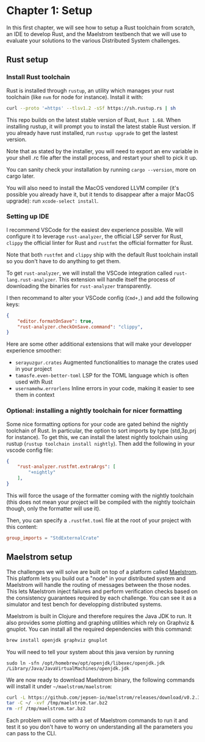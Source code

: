 # Chapter 1: Setup
In this first chapter, we will see how to setup a Rust toolchain from scratch, an IDE to develop Rust, and the Maelstrom testbench that we will use to evaluate your solutions to the various Distributed System challenges.

## Rust setup
### Install Rust toolchain
Rust is installed through `rustup`, an utility which manages your rust toolchain (like `nvm` for node for instance). Install it with: 
```bash
curl --proto '=https' --tlsv1.2 -sSf https://sh.rustup.rs | sh
```

This repo builds on the latest stable version of Rust, `Rust 1.68`.
When installing rustup, it will prompt you to install the latest stable Rust version. If you already have rust installed, run `rustup upgrade` to get the lastest version.

Note that as stated by the installer, you will need to export an env variable in your shell .rc file after the install process, and restart your shell to pick it up.

You can sanity check your installation by running `cargo --version`, more on cargo later.

You will also need to install the MacOS vendored LLVM compiler (it's possible you already have it, but it tends to disappear after a major MacOS upgrade): run `xcode-select install`.

### Setting up IDE

I recommend VSCode for the easiest dev experience possible. We will configure it to leverage `rust-analyzer`, the official LSP server for Rust, `clippy` the official linter for Rust and `rustfmt` the official formatter for Rust.

Note that both `rustfmt` and `clippy` ship with the default Rust toolchain install so you don't have to do anything to get them.

To get `rust-analyzer`, we will install the VSCode integration called `rust-lang.rust-analyzer`. This extension will handle itself the process of downloading the binaries for `rust-analyzer` transparently.

I then recommand to alter your VSCode config (`Cmd+,`) and add the following keys:
```json
{
    "editor.formatOnSave": true,
    "rust-analyzer.checkOnSave.command": "clippy",
}
```

Here are some other additional extensions that will make your developper experience smoother:
- `serayuzgur.crates` Augmented functionalities to manage the crates used in your project
- `tamasfe.even-better-toml` LSP for the TOML language which is often used with Rust
- `usernamehw.errorlens` Inline errors in your code, making it easier to see them in context

### Optional: installing a nightly toolchain for nicer formatting
Some nice formatting options for your code are gated behind the nightly toolchain of Rust. In particular, the option to sort imports by type (std,3p,prj for instance). To get this, we can install the latest nightly toolchain using rustup (`rustup toolchain install nightly`). Then add the following in your vscode config file:
```json
{
    "rust-analyzer.rustfmt.extraArgs": [
        "+nightly"
    ],
}
```
This will force the usage of the formatter coming with the nightly toolchain (this does not mean your project will be compiled with the nightly toolchain though, only the formatter will use it).

Then, you can specify a `.rustfmt.toml` file at the root of your project with this content:
```toml
group_imports = "StdExternalCrate"
```

## Maelstrom setup
The challenges we will solve are built on top of a platform called [Maelstrom](https://github.com/jepsen-io/maelstrom). This platform lets you build out a "node" in your distributed system and Maelstrom will handle the routing of messages between the those nodes. This lets Maelstrom inject failures and perform verification checks based on the consistency guarantees required by each challenge. You can see it as a simulator and test bench for developping distributed systems.

Maelstrom is built in Clojure and therefore requires the Java JDK to run. It also provides some plotting and graphing utilities which rely on Graphviz & gnuplot. You can install all the required dependencies with this command:
```bash
brew install openjdk graphviz gnuplot
```
You will need to tell your system about this java version by running
```
sudo ln -sfn /opt/homebrew/opt/openjdk/libexec/openjdk.jdk /Library/Java/JavaVirtualMachines/openjdk.jdk
```

We are now ready to download Maelstrom binary, the following commands will install it under `~/maelstrom/maelstrom`:
```bash
curl -L https://github.com/jepsen-io/maelstrom/releases/download/v0.2.3/maelstrom.tar.bz2 > /tmp/maelstrom.tar.bz2
tar -C ~/ -xvf /tmp/maelstrom.tar.bz2
rm -rf /tmp/maelstrom.tar.bz2
```

Each problem will come with a set of Maelstrom commands to run it and test it so you don't have to worry on understanding all the parameters you can pass to the CLI.
